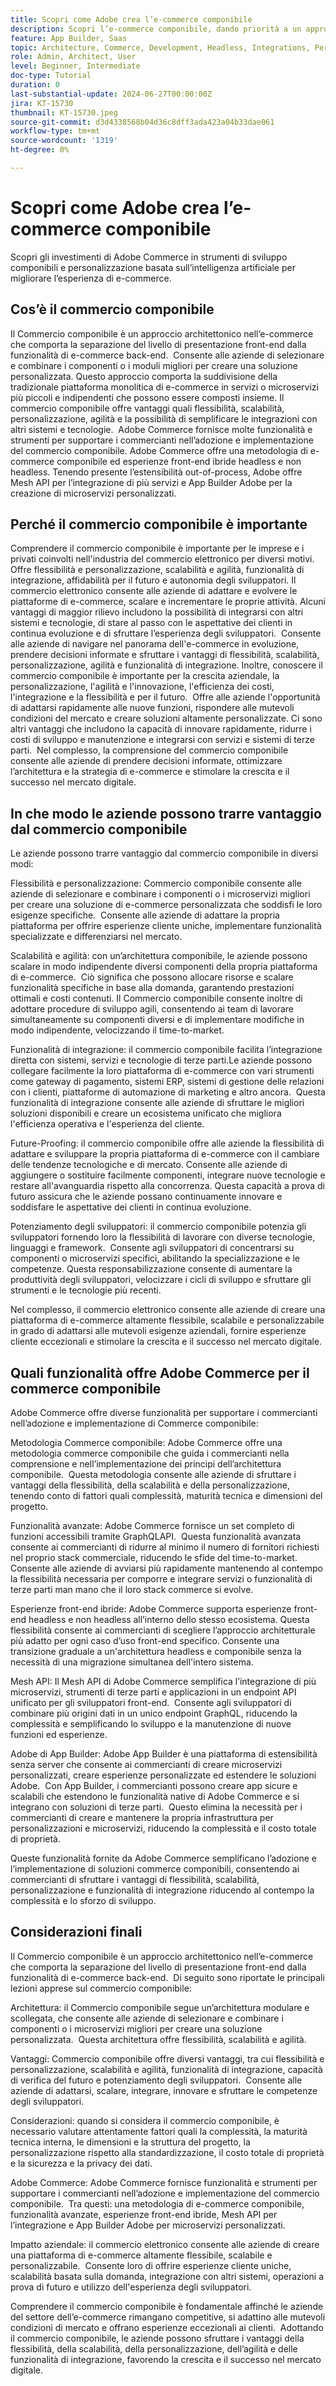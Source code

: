 ```yaml
---
title: Scopri come Adobe crea l’e-commerce componibile
description: Scopri l’e-commerce componibile, dando priorità a un approccio API-first e implementando un’architettura modulare e orientata ai servizi.
feature: App Builder, Saas
topic: Architecture, Commerce, Development, Headless, Integrations, Performance, Personalization
role: Admin, Architect, User
level: Beginner, Intermediate
doc-type: Tutorial
duration: 0
last-substantial-update: 2024-06-27T00:00:00Z
jira: KT-15730
thumbnail: KT-15730.jpeg
source-git-commit: d3d4338568b04d36c8dff3ada423a04b33dae061
workflow-type: tm+mt
source-wordcount: '1319'
ht-degree: 0%

---
```



# Scopri come Adobe crea l’e-commerce componibile

Scopri gli investimenti di Adobe Commerce in strumenti di sviluppo componibili e personalizzazione basata sull’intelligenza artificiale per migliorare l’esperienza di e-commerce.

## Cos’è il commercio componibile

Il Commercio componibile è un approccio architettonico nell’e-commerce che comporta la separazione del livello di presentazione front-end dalla funzionalità di e-commerce back-end. &#x200B; Consente alle aziende di selezionare e combinare i componenti o i moduli migliori per creare una soluzione personalizzata. Questo approccio comporta la suddivisione della tradizionale piattaforma monolitica di e-commerce in servizi o microservizi più piccoli e indipendenti che possono essere composti insieme. Il commercio componibile offre vantaggi quali flessibilità, scalabilità, personalizzazione, agilità e la possibilità di semplificare le integrazioni con altri sistemi e tecnologie. &#x200B; Adobe Commerce fornisce molte funzionalità e strumenti per supportare i commercianti nell’adozione e implementazione del commercio componibile. Adobe Commerce offre una metodologia di e-commerce componibile ed esperienze front-end ibride headless e non headless. Tenendo presente l’estensibilità out-of-process, Adobe offre Mesh API per l’integrazione di più servizi e App Builder Adobe per la creazione di microservizi personalizzati. &#x200B;

## Perché il commercio componibile è importante

Comprendere il commercio componibile è importante per le imprese e i privati coinvolti nell&#39;industria del commercio elettronico per diversi motivi. &#x200B; Offre flessibilità e personalizzazione, scalabilità e agilità, funzionalità di integrazione, affidabilità per il futuro e autonomia degli sviluppatori. Il commercio elettronico consente alle aziende di adattare e evolvere le piattaforme di e-commerce, scalare e incrementare le proprie attività. Alcuni vantaggi di maggior rilievo includono la possibilità di integrarsi con altri sistemi e tecnologie, di stare al passo con le aspettative dei clienti in continua evoluzione e di sfruttare l’esperienza degli sviluppatori. &#x200B; Consente alle aziende di navigare nel panorama dell&#39;e-commerce in evoluzione, prendere decisioni informate e sfruttare i vantaggi di flessibilità, scalabilità, personalizzazione, agilità e funzionalità di integrazione. Inoltre, conoscere il commercio componibile è importante per la crescita aziendale, la personalizzazione, l&#39;agilità e l&#39;innovazione, l&#39;efficienza dei costi, l&#39;integrazione e la flessibilità e per il futuro. &#x200B; Offre alle aziende l&#39;opportunità di adattarsi rapidamente alle nuove funzioni, rispondere alle mutevoli condizioni del mercato e creare soluzioni altamente personalizzate. Ci sono altri vantaggi che includono la capacità di innovare rapidamente, ridurre i costi di sviluppo e manutenzione e integrarsi con servizi e sistemi di terze parti. &#x200B; Nel complesso, la comprensione del commercio componibile consente alle aziende di prendere decisioni informate, ottimizzare l’architettura e la strategia di e-commerce e stimolare la crescita e il successo nel mercato digitale. &#x200B;

## In che modo le aziende possono trarre vantaggio dal commercio componibile

Le aziende possono trarre vantaggio dal commercio componibile in diversi modi:

Flessibilità e personalizzazione: Commercio componibile consente alle aziende di selezionare e combinare i componenti o i microservizi migliori per creare una soluzione di e-commerce personalizzata che soddisfi le loro esigenze specifiche. &#x200B; Consente alle aziende di adattare la propria piattaforma per offrire esperienze cliente uniche, implementare funzionalità specializzate e differenziarsi nel mercato. &#x200B;

Scalabilità e agilità: con un’architettura componibile, le aziende possono scalare in modo indipendente diversi componenti della propria piattaforma di e-commerce. &#x200B; Ciò significa che possono allocare risorse e scalare funzionalità specifiche in base alla domanda, garantendo prestazioni ottimali e costi contenuti. Il Commercio componibile consente inoltre di adottare procedure di sviluppo agili, consentendo ai team di lavorare simultaneamente su componenti diversi e di implementare modifiche in modo indipendente, velocizzando il time-to-market. &#x200B;

Funzionalità di integrazione: il commercio componibile facilita l’integrazione diretta con sistemi, servizi e tecnologie di terze parti. &#x200B; Le aziende possono collegare facilmente la loro piattaforma di e-commerce con vari strumenti come gateway di pagamento, sistemi ERP, sistemi di gestione delle relazioni con i clienti, piattaforme di automazione di marketing e altro ancora. &#x200B; Questa funzionalità di integrazione consente alle aziende di sfruttare le migliori soluzioni disponibili e creare un ecosistema unificato che migliora l&#39;efficienza operativa e l&#39;esperienza del cliente.

Future-Proofing: il commercio componibile offre alle aziende la flessibilità di adattare e sviluppare la propria piattaforma di e-commerce con il cambiare delle tendenze tecnologiche e di mercato. &#x200B; Consente alle aziende di aggiungere o sostituire facilmente componenti, integrare nuove tecnologie e restare all&#39;avanguardia rispetto alla concorrenza. Questa capacità a prova di futuro assicura che le aziende possano continuamente innovare e soddisfare le aspettative dei clienti in continua evoluzione.

Potenziamento degli sviluppatori: il commercio componibile potenzia gli sviluppatori fornendo loro la flessibilità di lavorare con diverse tecnologie, linguaggi e framework. &#x200B; Consente agli sviluppatori di concentrarsi su componenti o microservizi specifici, abilitando la specializzazione e le competenze. Questa responsabilizzazione consente di aumentare la produttività degli sviluppatori, velocizzare i cicli di sviluppo e sfruttare gli strumenti e le tecnologie più recenti.

Nel complesso, il commercio elettronico consente alle aziende di creare una piattaforma di e-commerce altamente flessibile, scalabile e personalizzabile in grado di adattarsi alle mutevoli esigenze aziendali, fornire esperienze cliente eccezionali e stimolare la crescita e il successo nel mercato digitale. &#x200B;

## Quali funzionalità offre Adobe Commerce per il commerce componibile

Adobe Commerce offre diverse funzionalità per supportare i commercianti nell’adozione e implementazione di Commerce componibile:

Metodologia Commerce componibile: Adobe Commerce offre una metodologia commerce componibile che guida i commercianti nella comprensione e nell’implementazione dei principi dell’architettura componibile. &#x200B; Questa metodologia consente alle aziende di sfruttare i vantaggi della flessibilità, della scalabilità e della personalizzazione, tenendo conto di fattori quali complessità, maturità tecnica e dimensioni del progetto.

Funzionalità avanzate: Adobe Commerce fornisce un set completo di funzioni accessibili tramite GraphQLAPI. &#x200B; Questa funzionalità avanzata consente ai commercianti di ridurre al minimo il numero di fornitori richiesti nel proprio stack commerciale, riducendo le sfide del time-to-market. &#x200B; Consente alle aziende di avviarsi più rapidamente mantenendo al contempo la flessibilità necessaria per comporre e integrare servizi o funzionalità di terze parti man mano che il loro stack commerce si evolve. &#x200B;

Esperienze front-end ibride: Adobe Commerce supporta esperienze front-end headless e non headless all’interno dello stesso ecosistema. &#x200B; Questa flessibilità consente ai commercianti di scegliere l’approccio architetturale più adatto per ogni caso d’uso front-end specifico. &#x200B; Consente una transizione graduale a un&#39;architettura headless e componibile senza la necessità di una migrazione simultanea dell&#39;intero sistema.

Mesh API: Il Mesh API di Adobe Commerce semplifica l’integrazione di più microservizi, strumenti di terze parti e applicazioni in un endpoint API unificato per gli sviluppatori front-end. &#x200B; Consente agli sviluppatori di combinare più origini dati in un unico endpoint GraphQL, riducendo la complessità e semplificando lo sviluppo e la manutenzione di nuove funzioni ed esperienze.

Adobe di App Builder: Adobe App Builder è una piattaforma di estensibilità senza server che consente ai commercianti di creare microservizi personalizzati, creare esperienze personalizzate ed estendere le soluzioni Adobe. &#x200B; Con App Builder, i commercianti possono creare app sicure e scalabili che estendono le funzionalità native di Adobe Commerce e si integrano con soluzioni di terze parti. &#x200B; Questo elimina la necessità per i commercianti di creare e mantenere la propria infrastruttura per personalizzazioni e microservizi, riducendo la complessità e il costo totale di proprietà. &#x200B;

Queste funzionalità fornite da Adobe Commerce semplificano l’adozione e l’implementazione di soluzioni commerce componibili, consentendo ai commercianti di sfruttare i vantaggi di flessibilità, scalabilità, personalizzazione e funzionalità di integrazione riducendo al contempo la complessità e lo sforzo di sviluppo. &#x200B;

## Considerazioni finali

Il Commercio componibile è un approccio architettonico nell’e-commerce che comporta la separazione del livello di presentazione front-end dalla funzionalità di e-commerce back-end. &#x200B; Di seguito sono riportate le principali lezioni apprese sul commercio componibile:

Architettura: il Commercio componibile segue un’architettura modulare e scollegata, che consente alle aziende di selezionare e combinare i componenti o i microservizi migliori per creare una soluzione personalizzata. &#x200B; Questa architettura offre flessibilità, scalabilità e agilità.

Vantaggi: Commercio componibile offre diversi vantaggi, tra cui flessibilità e personalizzazione, scalabilità e agilità, funzionalità di integrazione, capacità di verifica del futuro e potenziamento degli sviluppatori. &#x200B; Consente alle aziende di adattarsi, scalare, integrare, innovare e sfruttare le competenze degli sviluppatori.

Considerazioni: quando si considera il commercio componibile, è necessario valutare attentamente fattori quali la complessità, la maturità tecnica interna, le dimensioni e la struttura del progetto, la personalizzazione rispetto alla standardizzazione, il costo totale di proprietà e la sicurezza e la privacy dei dati. &#x200B;

Adobe Commerce: Adobe Commerce fornisce funzionalità e strumenti per supportare i commercianti nell’adozione e implementazione del commercio componibile. &#x200B; Tra questi: una metodologia di e-commerce componibile, funzionalità avanzate, esperienze front-end ibride, Mesh API per l’integrazione e App Builder Adobe per microservizi personalizzati. &#x200B;

Impatto aziendale: il commercio elettronico consente alle aziende di creare una piattaforma di e-commerce altamente flessibile, scalabile e personalizzabile. &#x200B; Consente loro di offrire esperienze cliente uniche, scalabilità basata sulla domanda, integrazione con altri sistemi, operazioni a prova di futuro e utilizzo dell&#39;esperienza degli sviluppatori.

Comprendere il commercio componibile è fondamentale affinché le aziende del settore dell’e-commerce rimangano competitive, si adattino alle mutevoli condizioni di mercato e offrano esperienze eccezionali ai clienti. &#x200B; Adottando il commercio componibile, le aziende possono sfruttare i vantaggi della flessibilità, della scalabilità, della personalizzazione, dell’agilità e delle funzionalità di integrazione, favorendo la crescita e il successo nel mercato digitale. &#x200B;
